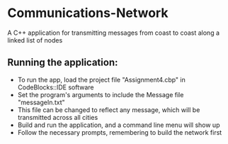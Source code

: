 # Communications-Network
A C++ application for transmitting messages from coast to coast along a linked list of nodes

## Running the application:
- To run the app, load the project file "Assignment4.cbp" in CodeBlocks::IDE software
- Set the program's arguments to include the Message file "messageIn.txt"
- This file can be changed to reflect any message, which will be transmitted across all cities
- Build and run the application, and a command line menu will show up
- Follow the necessary prompts, remembering to build the network first
